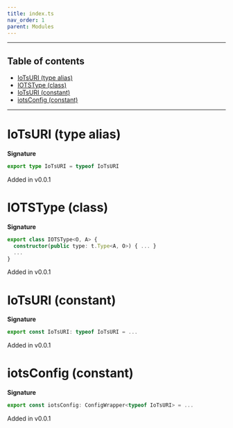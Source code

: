 ```yaml
---
title: index.ts
nav_order: 1
parent: Modules
---
```


---

<h2 class="text-delta">Table of contents</h2>

- [IoTsURI (type alias)](#iotsuri-type-alias)
- [IOTSType (class)](#iotstype-class)
- [IoTsURI (constant)](#iotsuri-constant)
- [iotsConfig (constant)](#iotsconfig-constant)

---

# IoTsURI (type alias)

**Signature**

```ts
export type IoTsURI = typeof IoTsURI
```

Added in v0.0.1

# IOTSType (class)

**Signature**

```ts
export class IOTSType<O, A> {
  constructor(public type: t.Type<A, O>) { ... }
  ...
}
```

Added in v0.0.1

# IoTsURI (constant)

**Signature**

```ts
export const IoTsURI: typeof IoTsURI = ...
```

Added in v0.0.1

# iotsConfig (constant)

**Signature**

```ts
export const iotsConfig: ConfigWrapper<typeof IoTsURI> = ...
```

Added in v0.0.1
